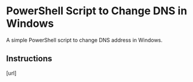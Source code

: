 # PowerShell Script to Change DNS in Windows
A simple PowerShell script to change DNS address in Windows.

## Instructions
[url]
